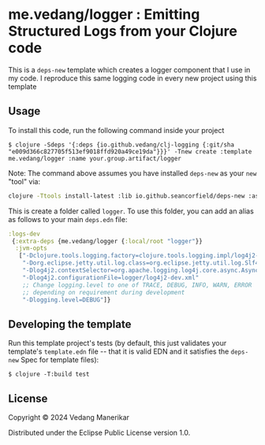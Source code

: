 # me.vedang/logger : Emitting Structured Logs from your Clojure code

This is a `deps-new` template which creates a logger component that I use in my code. I reproduce this same logging code in every new project using this template

## Usage

To install this code, run the following command inside your project

    $ clojure -Sdeps '{:deps {io.github.vedang/clj-logging {:git/sha "e009d366c827705f513ef9018ffd920a49ce19da"}}}' -Tnew create :template me.vedang/logger :name your.group.artifact/logger

Note: The command above assumes you have installed `deps-new` as your `new` "tool" via:

```bash
clojure -Ttools install-latest :lib io.github.seancorfield/deps-new :as new
```

This is create a folder called `logger`. To use this folder, you can add an alias as follows to your main `deps.edn` file:

```clojure
:logs-dev
 {:extra-deps {me.vedang/logger {:local/root "logger"}}
  :jvm-opts
   ["-Dclojure.tools.logging.factory=clojure.tools.logging.impl/log4j2-factory"
    "-Dorg.eclipse.jetty.util.log.class=org.eclipse.jetty.util.log.Slf4jLog"
    "-Dlog4j2.contextSelector=org.apache.logging.log4j.core.async.AsyncLoggerContextSelector"
    "-Dlog4j2.configurationFile=logger/log4j2-dev.xml"
    ;; Change logging.level to one of TRACE, DEBUG, INFO, WARN, ERROR
    ;; depending on requirement during development
    "-Dlogging.level=DEBUG"]}
```

## Developing the template

Run this template project's tests (by default, this just validates your template's `template.edn`
file -- that it is valid EDN and it satisfies the `deps-new` Spec for template files):

    $ clojure -T:build test

## License

Copyright © 2024 Vedang Manerikar

Distributed under the Eclipse Public License version 1.0.

